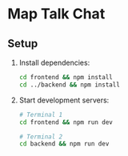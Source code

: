 # Map Talk Chat

## Setup
1. Install dependencies:
   ```bash
   cd frontend && npm install
   cd ../backend && npm install
   ```

2. Start development servers:
   ```bash
   # Terminal 1
   cd frontend && npm run dev

   # Terminal 2
   cd backend && npm run dev
   ```